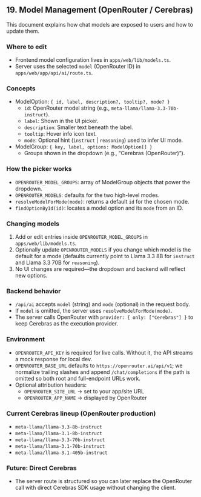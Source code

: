 ## 19. Model Management (OpenRouter / Cerebras)

This document explains how chat models are exposed to users and how to update them.

### Where to edit

- Frontend model configuration lives in `apps/web/lib/models.ts`.
- Server uses the selected `model` (OpenRouter ID) in `apps/web/app/api/ai/route.ts`.

### Concepts

- ModelOption: `{ id, label, description?, tooltip?, mode? }`
  - `id`: OpenRouter model string (e.g., `meta-llama/llama-3.3-70b-instruct`).
  - `label`: Shown in the UI picker.
  - `description`: Smaller text beneath the label.
  - `tooltip`: Hover info icon text.
  - `mode`: Optional hint (`instruct` | `reasoning`) used to infer UI mode.
- ModelGroup: `{ key, label, options: ModelOption[] }`
  - Groups shown in the dropdown (e.g., “Cerebras (OpenRouter)”).

### How the picker works

- `OPENROUTER_MODEL_GROUPS`: array of ModelGroup objects that power the dropdown.
- `OPENROUTER_MODELS`: defaults for the two high-level modes.
- `resolveModelForMode(mode)`: returns a default `id` for the chosen mode.
- `findOptionById(id)`: locates a model option and its `mode` from an ID.

### Changing models

1. Add or edit entries inside `OPENROUTER_MODEL_GROUPS` in `apps/web/lib/models.ts`.
2. Optionally update `OPENROUTER_MODELS` if you change which model is the default for a mode (defaults currently point to Llama 3.3 8B for `instruct` and Llama 3.3 70B for `reasoning`).
3. No UI changes are required—the dropdown and backend will reflect new options.

### Backend behavior

- `/api/ai` accepts `model` (string) and `mode` (optional) in the request body.
- If `model` is omitted, the server uses `resolveModelForMode(mode)`.
- The server calls OpenRouter with `provider: { only: ["Cerebras"] }` to keep Cerebras as the execution provider.

### Environment

- `OPENROUTER_API_KEY` is required for live calls. Without it, the API streams a mock response for local dev.
- `OPENROUTER_BASE_URL` defaults to `https://openrouter.ai/api/v1`; we normalize trailing slashes and append `/chat/completions` if the path is omitted so both root and full-endpoint URLs work.
- Optional attribution headers:
  - `OPENROUTER_SITE_URL` → set to your app/site URL
  - `OPENROUTER_APP_NAME` → displayed by OpenRouter

### Current Cerebras lineup (OpenRouter production)

- `meta-llama/llama-3.3-8b-instruct`
- `meta-llama/llama-3.1-8b-instruct`
- `meta-llama/llama-3.3-70b-instruct`
- `meta-llama/llama-3.1-70b-instruct`
- `meta-llama/llama-3.1-405b-instruct`

### Future: Direct Cerebras

- The server route is structured so you can later replace the OpenRouter call with direct Cerebras SDK usage without changing the client.
